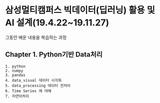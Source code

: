 # 삼성멀티캠퍼스 빅데이터(딥러닝) 활용 및 AI 설계(19.4.22~19.11.27) 

그동안 배운 내용을 복습하는 과정

## Chapter 1. Python기반 Data처리

	1. python 
	2. numpy 
	3. pandas	
	4. data_visual 데이터 시각화
	5. data_processing 데이터 전처리
	6. Time Series 에 대해
	7. 자연어처리








